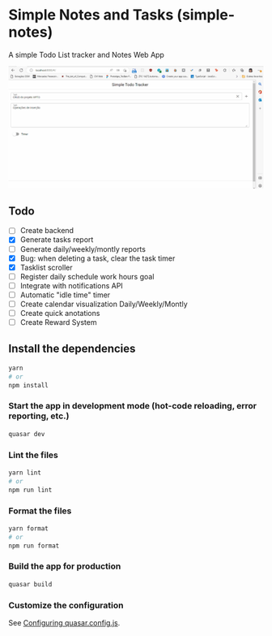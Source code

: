 # Simple Notes and Tasks (simple-notes)

A simple Todo List tracker and Notes Web App

![Alt text](todo-tracker.gif?raw=true 'Exemplo de uso')

## Todo

- [ ] Create backend
- [x] Generate tasks report
- [ ] Generate daily/weekly/montly reports
- [x] Bug: when deleting a task, clear the task timer
- [x] Tasklist scroller
- [ ] Register daily schedule work hours goal
- [ ] Integrate with notifications API
- [ ] Automatic "idle time" timer
- [ ] Create calendar visualization Daily/Weekly/Montly
- [ ] Create quick anotations
- [ ] Create Reward System

## Install the dependencies

```bash
yarn
# or
npm install
```

### Start the app in development mode (hot-code reloading, error reporting, etc.)

```bash
quasar dev
```

### Lint the files

```bash
yarn lint
# or
npm run lint
```

### Format the files

```bash
yarn format
# or
npm run format
```

### Build the app for production

```bash
quasar build
```

### Customize the configuration

See [Configuring quasar.config.js](https://v2.quasar.dev/quasar-cli-webpack/quasar-config-js).

